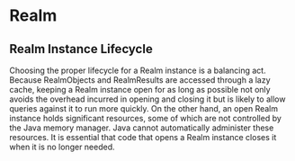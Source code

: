 # Realm

## Realm Instance Lifecycle
Choosing the proper lifecycle for a Realm instance is a balancing act. Because RealmObjects and RealmResults are accessed through a lazy cache, keeping a Realm instance open for as long as possible not only avoids the overhead incurred in opening and closing it but is likely to allow queries against it to run more quickly. On the other hand, an open Realm instance holds significant resources, some of which are not controlled by the Java memory manager. Java cannot automatically administer these resources. It is essential that code that opens a Realm instance closes it when it is no longer needed.
